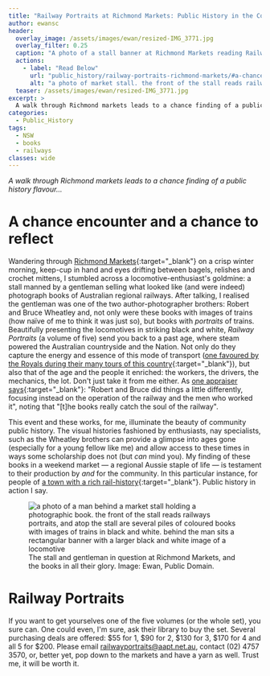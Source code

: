 ```yaml
---
title: "Railway Portraits at Richmond Markets: Public History in the Community"
author: ewansc
header:
  overlay_image: /assets/images/ewan/resized-IMG_3771.jpg
  overlay_filter: 0.25
  caption: "A photo of a stall banner at Richmond Markets reading Railway Portraits. Image: Ewan Coopey, Public Domain."
  actions:
    - label: "Read Below"
      url: "public_history/railway-portraits-richmond-markets/#a-chance-encounter-and-a-chance-to-reflect"
      alt: "a photo of market stall. the front of the stall reads railways portraits, and atop the stall are several piles of coloured books with images of trains in black and white."
  teaser: /assets/images/ewan/resized-IMG_3771.jpg
excerpt: >
  A walk through Richmond markets leads to a chance finding of a public history flavour...
categories:
  - Public_History
tags:
  - NSW
  - books
  - railways
classes: wide
---
```

_A walk through Richmond markets leads to a chance finding of a public history flavour..._

# A chance encounter and a chance to reflect
Wandering through [Richmond Markets](https://richmondmarket.com.au/){:target="_blank"} on a crisp winter morning, keep-cup in hand and eyes drifting between bagels, relishes and crochet mittens, I stumbled across a locomotive-enthusiast's goldmine: a stall manned by a gentleman selling what looked like (and were indeed) photograph books of Australian regional railways. After talking, I realised the gentleman was one of the two author-photographer brothers: Robert and Bruce Wheatley and, not only were these books with images of trains (how naïve of me to think it was just so), but books with *portraits* of trains. Beautifully presenting the locomotives in striking black and white, *Railway Portraits* (a volume of five) send you back to a past age, where steam powered the Australian countryside and the Nation. Not only do they capture the energy and essence of this mode of transport ([one favoured by the Royals during their many tours of this country](https://blog.railwaymuseum.org.uk/chronicles-from-the-commonwealth-british-royal-rail-tours-of-australia/){:target="_blank"}), but also that of the age and the people it enriched: the workers, the drivers, the mechanics, the lot. Don't just take it from me either. As [one appraiser says](https://steamtrainstories.com/railway-portraits/){:target="_blank"}: "Robert and Bruce did things a little differently, focusing instead on the operation of the railway and the men who worked it", noting that "\[t\]he books really catch the soul of the railway".

This event and these works, for me, illuminate the beauty of community public history. The visual histories fashioned by enthusiasts, nay specialists, such as the Wheatley brothers can provide a glimpse into ages gone (especially for a young fellow like me) and allow access to these times in ways some scholarship does not (but *can* mind you). My finding of these books in a weekend market &mdash; a regional Aussie staple of life &mdash; is testament to their production by *and* for the community. In this particular instance, for people of [a town with a rich rail-history](https://www.riverstonehistoricalsociety.org.au/blog/?page_id=1966){:target="_blank"}. Public history in action I say.

<figure>
  <img src="{{ site.baseurl }}/assets/images/ewan/IMG_3771.jpg" alt="a photo of a man behind a market stall holding a photographic book. the front of the stall reads railways portraits, and atop the stall are several piles of coloured books with images of trains in black and white. behind the man sits a rectangular banner with a larger black and white image of a locomotive">
  <figcaption>The stall and gentleman in question at Richmond Markets, and the books in all their glory. Image: Ewan, Public Domain.</figcaption>
</figure>

# Railway Portraits
If you want to get yourselves one of the five volumes (or the whole set), you sure can. One could even, I'm sure, ask their library to buy the set. Several purchasing deals are offered: $55 for 1, $90 for 2, $130 for 3, $170 for 4 and all 5 for $200. Please email <railwayportraits@aapt.net.au>, contact (02) 4757 3570, or, better yet, pop down to the markets and have a yarn as well. Trust me, it will be worth it.
